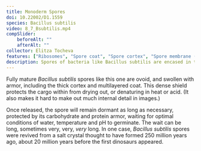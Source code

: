 ```yaml
---
title: Monoderm Spores
doi: 10.22002/D1.1559
species: Bacillus subtilis
video: 8_7_Bsubtilis.mp4
compSlider:
    beforeAlt: ""
    afterAlt: ""
collector: Elitza Tocheva
features: ["Ribosomes", "Spore coat", "Spore cortex", "Spore membrane (inner)", "Spore membrane (outer)"]
description: Spores of bacteria like Bacillus subtilis are encased in two membranes, a thick cortex, and a multilayered protein coat to protect from harsh conditions
---
```


Fully mature *Bacillus subtilis* spores like this one are ovoid, and swollen with armor, including the thick cortex and multilayered coat. This dense shield protects the cargo within from drying out, or denaturing in heat or acid. (It also makes it hard to make out much internal detail in images.)

Once released, the spore will remain dormant as long as necessary, protected by its carbohydrate and protein armor, waiting for optimal conditions of water, temperature and pH to germinate. The wait can be long, sometimes very, very, *very* long. In one case, *Bacillus subtilis* spores were revived from a salt crystal thought to have formed 250 million years ago, about 20 million years before the first dinosaurs appeared.

